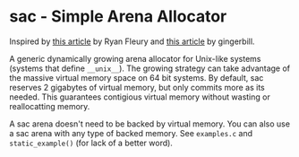 # sac - Simple Arena Allocator

Inspired by <a href="https://www.rfleury.com/p/untangling-lifetimes-the-arena-allocator">this article</a> by Ryan Fleury and <a href="https://www.gingerbill.org/article/2019/02/08/memory-allocation-strategies-002/">this article</a> by gingerbill.

A generic dynamically growing arena allocator for Unix-like systems (systems that define `__unix__`). The growing strategy can take advantage of the massive virtual memory space on 64 bit systems. By default, sac reserves 2 gigabytes of virtual memory, but only commits more as its needed. This guarantees contigious virtual memory without wasting or reallocatting memory.

A sac arena doesn't need to be backed by virtual memory. You can also use a sac arena with any type of backed memory. See `examples.c` and `static_example()` (for lack of a better word).
